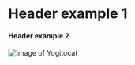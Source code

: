 # Header example 1
#### Header example 2
![Image of Yogitocat](https://octodex.github.com/yogitocat/)
